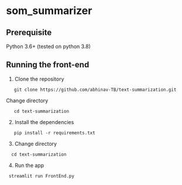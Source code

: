 # som_summarizer
## Prerequisite
Python 3.6+ (tested on python 3.8)

## Running the front-end

1. Clone the repository
```
   git clone https://github.com/abhinav-TB/text-summarization.git
```
  Change directory
```
   cd text-summarization
```
2. Install the dependencies

```
   pip install -r requirements.txt
``` 
3. Change directory
```
  cd text-summarization 
```
4. Run the app
```
 streamlit run FrontEnd.py
```
